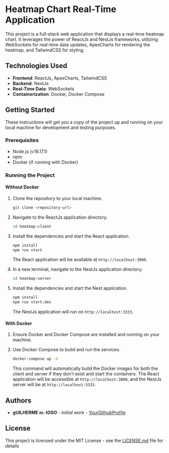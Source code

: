 # Heatmap Chart Real-Time Application

This project is a full-stack web application that displays a real-time heatmap chart. It leverages the power of ReactJs and NestJs frameworks, utilizing WebSockets for real-time data updates, ApexCharts for rendering the heatmap, and TailwindCSS for styling.

## Technologies Used

- **Frontend**: ReactJs, ApexCharts, TailwindCSS
- **Backend**: NestJs
- **Real-Time Data**: WebSockets
- **Containerization**: Docker, Docker Compose

## Getting Started

These instructions will get you a copy of the project up and running on your local machine for development and testing purposes.

### Prerequisites

- Node.js (v18.17.1)
- npm
- Docker (if running with Docker)

### Running the Project

#### Without Docker

1. Clone the repository to your local machine.

    ```sh
    git clone <repository-url>
    ```

2. Navigate to the ReactJs application directory.

    ```sh
    cd heatmap-client
    ```

3. Install the dependencies and start the React application.

    ```sh
    npm install
    npm run start
    ```

    The React application will be available at `http://localhost:3000`.

4. In a new terminal, navigate to the NestJs application directory.

    ```sh
    cd heatmap-server
    ```

5. Install the dependencies and start the Nest application.

    ```sh
    npm install
    npm run start:dev
    ```

    The NestJs application will run on `http://localhost:3333`.

#### With Docker

1. Ensure Docker and Docker Compose are installed and running on your machine.

2. Use Docker Compose to build and run the services.

    ```sh
    docker-compose up -d
    ```

    This command will automatically build the Docker images for both the client and server if they don't exist and start the containers. The React application will be accessible at `http://localhost:3000`, and the NestJs server will be at `http://localhost:3333`.


## Authors

* **gUILHERME m. tOSO** - *Initial work* - [YourGithubProfile](https://github.com/GuilhermeToso)

## License

This project is licensed under the MIT License - see the [LICENSE.md](LICENSE.md) file for details
